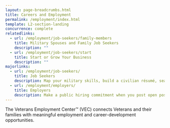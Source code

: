 ```yaml
---
layout: page-breadcrumbs.html
title: Careers and Employment
permalink: /employment/index.html
template: L2-section-landing
concurrence: complete
relatedlinks:
  - url: /employment/job-seekers/family-members
    title: Military Spouses and Family Job Seekers
    description: ""
  - url: /employment/job-seekers/start
    title: Start or Grow Your Business
    description: ""
majorlinks:
  - url: /employment/job-seekers/
    title: Job Seekers
    description: Map your military skills, build a civilian résumé, search career opportunities, and discover organizations that can assist you with career development and employment.
  - url: /employment/employers/
    title: Employers
    description: Make a public hiring commitment when you post open positions. You’ll benefit from Veteran experience and skills, and you’ll hire the best!
---
```


The Veterans Employment Center&#8482; (VEC) connects Veterans and their families with meaningful employment and career-development opportunities.
